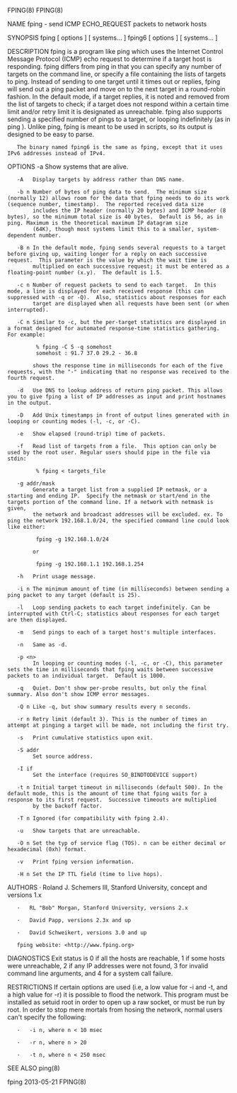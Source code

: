 FPING(8)                                                                                                                                                                                             FPING(8)



NAME
       fping - send ICMP ECHO_REQUEST packets to network hosts

SYNOPSIS
       fping [ options ] [ systems... ] fping6 [ options ] [ systems... ]

DESCRIPTION
       fping is a program like ping which uses the Internet Control Message Protocol (ICMP) echo request to determine if a target host is responding.  fping differs from ping in that you can specify any
       number of targets on the command line, or specify a file containing the lists of targets to ping.  Instead of sending to one target until it times out or replies, fping will send out a ping packet
       and move on to the next target in a round-robin fashion.  In the default mode, if a target replies, it is noted and removed from the list of targets to check; if a target does not respond within a
       certain time limit and/or retry limit it is designated as unreachable. fping also supports sending a specified number of pings to a target, or looping indefinitely (as in ping ). Unlike ping, fping
       is meant to be used in scripts, so its output is designed to be easy to parse.

       The binary named fping6 is the same as fping, except that it uses IPv6 addresses instead of IPv4.

OPTIONS
       -a   Show systems that are alive.

       -A   Display targets by address rather than DNS name.

       -b n Number of bytes of ping data to send.  The minimum size (normally 12) allows room for the data that fping needs to do its work (sequence number, timestamp).  The reported received data size
            includes the IP header (normally 20 bytes) and ICMP header (8 bytes), so the minimum total size is 40 bytes.  Default is 56, as in ping. Maximum is the theoretical maximum IP datagram size
            (64K), though most systems limit this to a smaller, system-dependent number.

       -B n In the default mode, fping sends several requests to a target before giving up, waiting longer for a reply on each successive request.  This parameter is the value by which the wait time is
            multiplied on each successive request; it must be entered as a floating-point number (x.y).  The default is 1.5.

       -c n Number of request packets to send to each target.  In this mode, a line is displayed for each received response (this can suppressed with -q or -Q).  Also, statistics about responses for each
            target are displayed when all requests have been sent (or when interrupted).

       -C n Similar to -c, but the per-target statistics are displayed in a format designed for automated response-time statistics gathering. For example:

             % fping -C 5 -q somehost
             somehost : 91.7 37.0 29.2 - 36.8

            shows the response time in milliseconds for each of the five requests, with the "-" indicating that no response was received to the fourth request.

       -d   Use DNS to lookup address of return ping packet. This allows you to give fping a list of IP addresses as input and print hostnames in the output.

       -D   Add Unix timestamps in front of output lines generated with in looping or counting modes (-l, -c, or -C).

       -e   Show elapsed (round-trip) time of packets.

       -f   Read list of targets from a file.  This option can only be used by the root user. Regular users should pipe in the file via stdin:

             % fping < targets_file

       -g addr/mask
            Generate a target list from a supplied IP netmask, or a starting and ending IP.  Specify the netmask or start/end in the targets portion of the command line. If a network with netmask is given,
            the network and broadcast addresses will be excluded. ex. To ping the network 192.168.1.0/24, the specified command line could look like either:

             fping -g 192.168.1.0/24

            or

             fping -g 192.168.1.1 192.168.1.254

       -h   Print usage message.

       -i n The minimum amount of time (in milliseconds) between sending a ping packet to any target (default is 25).

       -l   Loop sending packets to each target indefinitely. Can be interrupted with Ctrl-C; statistics about responses for each target are then displayed.

       -m   Send pings to each of a target host's multiple interfaces.

       -n   Same as -d.

       -p <n>
            In looping or counting modes (-l, -c, or -C), this parameter sets the time in milliseconds that fping waits between successive packets to an individual target.  Default is 1000.

       -q   Quiet. Don't show per-probe results, but only the final summary. Also don't show ICMP error messages.

       -Q n Like -q, but show summary results every n seconds.

       -r n Retry limit (default 3). This is the number of times an attempt at pinging a target will be made, not including the first try.

       -s   Print cumulative statistics upon exit.

       -S addr
            Set source address.

       -I if
            Set the interface (requires SO_BINDTODEVICE support)

       -t n Initial target timeout in milliseconds (default 500). In the default mode, this is the amount of time that fping waits for a response to its first request.  Successive timeouts are multiplied
            by the backoff factor.

       -T n Ignored (for compatibility with fping 2.4).

       -u   Show targets that are unreachable.

       -O n Set the typ of service flag (TOS). n can be either decimal or hexadecimal (0xh) format.

       -v   Print fping version information.

       -H n Set the IP TTL field (time to live hops).

AUTHORS
       ·   Roland J. Schemers III, Stanford University, concept and versions 1.x

       ·   RL "Bob" Morgan, Stanford University, versions 2.x

       ·   David Papp, versions 2.3x and up

       ·   David Schweikert, versions 3.0 and up

       fping website: <http://www.fping.org>

DIAGNOSTICS
       Exit status is 0 if all the hosts are reachable, 1 if some hosts were unreachable, 2 if any IP addresses were not found, 3 for invalid command line arguments, and 4 for a system call failure.

RESTRICTIONS
       If certain options are used (i.e, a low value for -i and -t, and a high value for -r) it is possible to flood the network. This program must be installed as setuid root in order to open up a raw
       socket, or must be run by root. In order to stop mere mortals from hosing the network, normal users can't specify the following:

       ·   -i n, where n < 10 msec

       ·   -r n, where n > 20

       ·   -t n, where n < 250 msec

SEE ALSO
       ping(8)



fping                                                                                             2013-05-21                                                                                         FPING(8)
